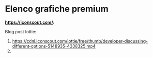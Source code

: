 # Elenco grafiche premium

**https://iconscout.com/:**

Blog post lottie:
1. https://cdnl.iconscout.com/lottie/free/thumb/developer-discussing-different-options-5148935-4308325.mp4
2.